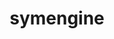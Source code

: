 ---
title: "symengine"
layout: cache
categories: [package, develop-2024-03-03]
meta: {"versions": ["0.9.0"], "compilers": ["gcc@=11.4.0"], "oss": ["ubuntu22.04"], "platforms": ["linux"], "targets": ["x86_64_v3"], "stacks": ["e4s", "root"], "num_specs": 1, "num_specs_by_stack": {"root": 1, "e4s": 1}}
spec_details: [{"hash": "mn4istxt6iffekmoyffuvbjtxw5nylge", "compiler": "gcc@=11.4.0", "versions": ["0.9.0"], "os": "ubuntu22.04", "platform": "linux", "target": "x86_64_v3", "variants": ["~boostmp", "build_system=cmake", "build_type=Release", "~flint", "generator=make", "~ipo", "~llvm", "+mpc", "+mpfr", "~openmp", "~piranha", "+shared", "+thread_safe"], "stacks": ["root", "e4s"], "size": "-", "tarball": "https://binaries.spack.io/develop-2024-03-03/build_cache/linux-ubuntu22.04-x86_64_v3/gcc-11.4.0/symengine-0.9.0/linux-ubuntu22.04-x86_64_v3-gcc-11.4.0-symengine-0.9.0-mn4istxt6iffekmoyffuvbjtxw5nylge.spack"}]
---